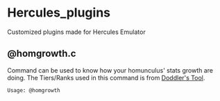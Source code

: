# Hercules_plugins
Customized plugins made for Hercules Emulator

## @homgrowth.c
  Command can be used to know how your homunculus' stats growth are doing. The Tiers/Ranks used in this command is from [Doddler's Tool](http://ro.doddlercon.com/homunstats/).
  
    Usage: @homgrowth
  
